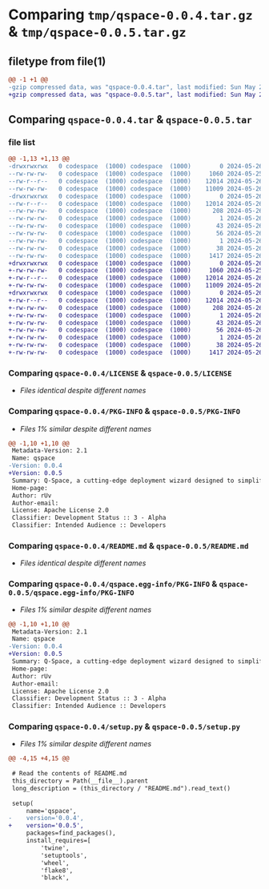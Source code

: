 # Comparing `tmp/qspace-0.0.4.tar.gz` & `tmp/qspace-0.0.5.tar.gz`

## filetype from file(1)

```diff
@@ -1 +1 @@
-gzip compressed data, was "qspace-0.0.4.tar", last modified: Sun May 26 03:14:05 2024, max compression
+gzip compressed data, was "qspace-0.0.5.tar", last modified: Sun May 26 05:48:56 2024, max compression
```

## Comparing `qspace-0.0.4.tar` & `qspace-0.0.5.tar`

### file list

```diff
@@ -1,13 +1,13 @@
-drwxrwxrwx   0 codespace  (1000) codespace  (1000)        0 2024-05-26 03:14:05.079787 qspace-0.0.4/
--rw-rw-rw-   0 codespace  (1000) codespace  (1000)     1060 2024-05-25 03:19:23.000000 qspace-0.0.4/LICENSE
--rw-r--r--   0 codespace  (1000) codespace  (1000)    12014 2024-05-26 03:14:05.079787 qspace-0.0.4/PKG-INFO
--rw-rw-rw-   0 codespace  (1000) codespace  (1000)    11009 2024-05-26 02:29:01.000000 qspace-0.0.4/README.md
-drwxrwxrwx   0 codespace  (1000) codespace  (1000)        0 2024-05-26 03:14:05.079787 qspace-0.0.4/qspace.egg-info/
--rw-r--r--   0 codespace  (1000) codespace  (1000)    12014 2024-05-26 03:14:04.000000 qspace-0.0.4/qspace.egg-info/PKG-INFO
--rw-rw-rw-   0 codespace  (1000) codespace  (1000)      208 2024-05-26 03:14:05.000000 qspace-0.0.4/qspace.egg-info/SOURCES.txt
--rw-rw-rw-   0 codespace  (1000) codespace  (1000)        1 2024-05-26 03:14:04.000000 qspace-0.0.4/qspace.egg-info/dependency_links.txt
--rw-rw-rw-   0 codespace  (1000) codespace  (1000)       43 2024-05-26 03:14:04.000000 qspace-0.0.4/qspace.egg-info/entry_points.txt
--rw-rw-rw-   0 codespace  (1000) codespace  (1000)       56 2024-05-26 03:14:04.000000 qspace-0.0.4/qspace.egg-info/requires.txt
--rw-rw-rw-   0 codespace  (1000) codespace  (1000)        1 2024-05-26 03:14:04.000000 qspace-0.0.4/qspace.egg-info/top_level.txt
--rw-rw-rw-   0 codespace  (1000) codespace  (1000)       38 2024-05-26 03:14:05.079787 qspace-0.0.4/setup.cfg
--rw-rw-rw-   0 codespace  (1000) codespace  (1000)     1417 2024-05-26 03:13:59.000000 qspace-0.0.4/setup.py
+drwxrwxrwx   0 codespace  (1000) codespace  (1000)        0 2024-05-26 05:48:56.536397 qspace-0.0.5/
+-rw-rw-rw-   0 codespace  (1000) codespace  (1000)     1060 2024-05-25 03:19:23.000000 qspace-0.0.5/LICENSE
+-rw-r--r--   0 codespace  (1000) codespace  (1000)    12014 2024-05-26 05:48:56.536397 qspace-0.0.5/PKG-INFO
+-rw-rw-rw-   0 codespace  (1000) codespace  (1000)    11009 2024-05-26 02:29:01.000000 qspace-0.0.5/README.md
+drwxrwxrwx   0 codespace  (1000) codespace  (1000)        0 2024-05-26 05:48:56.536397 qspace-0.0.5/qspace.egg-info/
+-rw-r--r--   0 codespace  (1000) codespace  (1000)    12014 2024-05-26 05:48:56.000000 qspace-0.0.5/qspace.egg-info/PKG-INFO
+-rw-rw-rw-   0 codespace  (1000) codespace  (1000)      208 2024-05-26 05:48:56.000000 qspace-0.0.5/qspace.egg-info/SOURCES.txt
+-rw-rw-rw-   0 codespace  (1000) codespace  (1000)        1 2024-05-26 05:48:56.000000 qspace-0.0.5/qspace.egg-info/dependency_links.txt
+-rw-rw-rw-   0 codespace  (1000) codespace  (1000)       43 2024-05-26 05:48:56.000000 qspace-0.0.5/qspace.egg-info/entry_points.txt
+-rw-rw-rw-   0 codespace  (1000) codespace  (1000)       56 2024-05-26 05:48:56.000000 qspace-0.0.5/qspace.egg-info/requires.txt
+-rw-rw-rw-   0 codespace  (1000) codespace  (1000)        1 2024-05-26 05:48:56.000000 qspace-0.0.5/qspace.egg-info/top_level.txt
+-rw-rw-rw-   0 codespace  (1000) codespace  (1000)       38 2024-05-26 05:48:56.536397 qspace-0.0.5/setup.cfg
+-rw-rw-rw-   0 codespace  (1000) codespace  (1000)     1417 2024-05-26 05:48:44.000000 qspace-0.0.5/setup.py
```

### Comparing `qspace-0.0.4/LICENSE` & `qspace-0.0.5/LICENSE`

 * *Files identical despite different names*

### Comparing `qspace-0.0.4/PKG-INFO` & `qspace-0.0.5/PKG-INFO`

 * *Files 1% similar despite different names*

```diff
@@ -1,10 +1,10 @@
 Metadata-Version: 2.1
 Name: qspace
-Version: 0.0.4
+Version: 0.0.5
 Summary: Q-Space, a cutting-edge deployment wizard designed to simplify the process of setting up and managing quantum computing applications using Azure Quantum and Azure Functions.
 Home-page: 
 Author: rUv
 Author-email: 
 License: Apache License 2.0
 Classifier: Development Status :: 3 - Alpha
 Classifier: Intended Audience :: Developers
```

### Comparing `qspace-0.0.4/README.md` & `qspace-0.0.5/README.md`

 * *Files identical despite different names*

### Comparing `qspace-0.0.4/qspace.egg-info/PKG-INFO` & `qspace-0.0.5/qspace.egg-info/PKG-INFO`

 * *Files 1% similar despite different names*

```diff
@@ -1,10 +1,10 @@
 Metadata-Version: 2.1
 Name: qspace
-Version: 0.0.4
+Version: 0.0.5
 Summary: Q-Space, a cutting-edge deployment wizard designed to simplify the process of setting up and managing quantum computing applications using Azure Quantum and Azure Functions.
 Home-page: 
 Author: rUv
 Author-email: 
 License: Apache License 2.0
 Classifier: Development Status :: 3 - Alpha
 Classifier: Intended Audience :: Developers
```

### Comparing `qspace-0.0.4/setup.py` & `qspace-0.0.5/setup.py`

 * *Files 1% similar despite different names*

```diff
@@ -4,15 +4,15 @@
 
 # Read the contents of README.md
 this_directory = Path(__file__).parent
 long_description = (this_directory / "README.md").read_text()
 
 setup(
     name='qspace',
-    version='0.0.4',
+    version='0.0.5',
     packages=find_packages(),
     install_requires=[
         'twine',
         'setuptools',
         'wheel',
         'flake8',
         'black',
```

